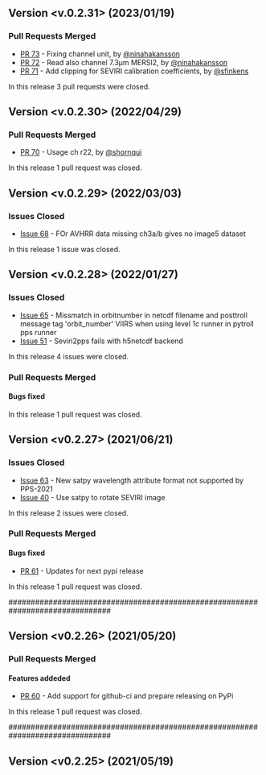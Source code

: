 
## Version <v.0.2.31> (2023/01/19)


### Pull Requests Merged

* [PR 73](https://github.com/foua-pps/level1c4pps/pull/73) - Fixing channel unit, by [@ninahakansson](https://github.com/ninahakansson)
* [PR 72](https://github.com/foua-pps/level1c4pps/pull/72) - Read also channel 7.3µm MERSI2, by [@ninahakansson](https://github.com/ninahakansson)
* [PR 71](https://github.com/foua-pps/level1c4pps/pull/71) - Add clipping for SEVIRI calibration coefficients, by [@sfinkens](https://github.com/sfinkens)

In this release 3 pull requests were closed.

## Version <v.0.2.30> (2022/04/29)


### Pull Requests Merged

* [PR 70](https://github.com/foua-pps/level1c4pps/pull/70) - Usage ch r22, by [@shornqui](https://github.com/shornqui)

In this release 1 pull request was closed.


## Version <v.0.2.29> (2022/03/03)

### Issues Closed

* [Issue 68](https://github.com/foua-pps/level1c4pps/issues/68) - FOr AVHRR data missing ch3a/b gives no image5 dataset

In this release 1 issue was closed.

## Version <v.0.2.28> (2022/01/27)

### Issues Closed

* [Issue 65](https://github.com/foua-pps/level1c4pps/issues/65) - Missmatch in orbitnumber in netcdf filename and posttroll message tag 'orbit_number' VIIRS when using level 1c runner in pytroll pps runner
* [Issue 51](https://github.com/foua-pps/level1c4pps/issues/51) - Seviri2pps fails with h5netcdf backend

In this release 4 issues were closed.

### Pull Requests Merged

#### Bugs fixed

In this release 1 pull request was closed.

## Version <v0.2.27> (2021/06/21)

### Issues Closed

* [Issue 63](https://github.com/foua-pps/level1c4pps/issues/63) - New satpy wavelength attribute format not supported by PPS-2021
* [Issue 40](https://github.com/foua-pps/level1c4pps/issues/40) - Use satpy to rotate SEVIRI image

In this release 2 issues were closed.

### Pull Requests Merged

#### Bugs fixed

* [PR 61](https://github.com/foua-pps/level1c4pps/pull/61) - Updates for next pypi release

In this release 1 pull request was closed.

###############################################################################
## Version <v0.2.26> (2021/05/20)


### Pull Requests Merged

#### Features addeded

* [PR 60](https://github.com/foua-pps/level1c4pps/pull/60) - Add support for github-ci and prepare releasing on PyPi

In this release 1 pull request was closed.

###############################################################################

## Version <v0.2.25> (2021/05/19)

